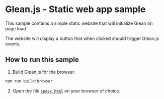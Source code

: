 # Glean.js - Static web app sample

This sample contains a simple static website that will initialize Glean on page load.

The website will display a button that when clicked should trigger Glean.js events.

## How to run this sample

1. Build Glean.js for the browser.

```bash
npm run build:browser
```

2. Open the file [`index.html`](./index.html) on your browser of choice.
